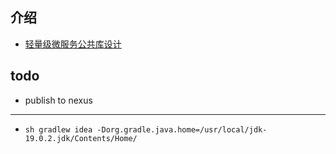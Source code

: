 
## 介绍
+ [轻量级微服务公共库设计](https://kingson4wu.github.io/2022/03/22/20220322-%E8%BD%BB%E9%87%8F%E7%BA%A7%E5%BE%AE%E6%9C%8D%E5%8A%A1%E5%85%AC%E5%85%B1%E5%BA%93%E8%AE%BE%E8%AE%A1/)


## todo
+ publish to nexus

---

+ `sh gradlew idea -Dorg.gradle.java.home=/usr/local/jdk-19.0.2.jdk/Contents/Home/`